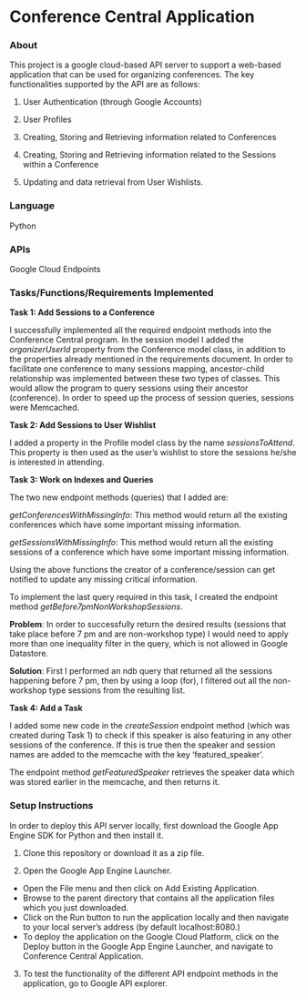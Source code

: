 # **Conference Central Application**

### **About**
This project is a google cloud-based API server to support a web-based application that can be used for organizing conferences. The key functionalities supported by the API are as follows:

1. User Authentication (through Google Accounts)

2. User Profiles

3. Creating, Storing and Retrieving information related to Conferences

4. Creating, Storing and Retrieving information related to the Sessions within a Conference

5. Updating and data retrieval from User Wishlists.  


### **Language**
Python

### **APIs**
Google Cloud Endpoints

### **Tasks/Functions/Requirements Implemented**
**Task 1: Add Sessions to a Conference**

I successfully implemented all the required endpoint methods into the Conference Central program.
In the session model I added the *organizerUserId* property from the Conference model class, in addition to the properties already mentioned in the requirements document. 
In order to facilitate one conference to many sessions mapping, ancestor-child relationship was implemented between these two types of classes. This would allow the program to query sessions using their ancestor (conference). 
In order to speed up the process of session queries, sessions were Memcached. 

**Task 2: Add Sessions to User Wishlist**

I added a property in the Profile model class by the name *sessionsToAttend*. This property is then used as the user’s wishlist to store the sessions he/she is interested in attending. 

**Task 3: Work on Indexes and Queries**

The two new endpoint methods (queries) that I added are:

*getConferencesWithMissingInfo*: This method would return all the existing conferences which have some important missing information.

*getSessionsWithMissingInfo*: This method would return all the existing sessions of a conference which have some important missing information.

Using the above functions the creator of a conference/session can get notified to update any missing critical information. 

To implement the last query required in this task, I created the endpoint method *getBefore7pmNonWorkshopSessions*. 

**Problem**: In order to successfully return the desired results (sessions that take place before 7 pm and are non-workshop type) I would need to apply more than one inequality filter in the query, which is not allowed in Google Datastore. 

**Solution**: First I performed an ndb query that returned all the sessions happening before 7 pm, then by using a loop (for), I filtered out all the non-workshop type sessions from the resulting list. 

**Task 4: Add a Task**

I added some new code in the *createSession* endpoint method (which was created during Task 1) to check if this speaker is also featuring in any other sessions of the conference.  If this is true then the speaker and session names are added to the memcache with the key ‘featured_speaker’.

The endpoint method *getFeaturedSpeaker* retrieves the speaker data which was stored earlier in the memcache, and then returns it. 


### **Setup Instructions**
In order to deploy this API server locally, first download the Google App Engine SDK for Python and then install it. 

1.	Clone this repository or download it as a zip file.

2.	Open the Google App Engine Launcher.
  *	Open the File menu and then click on Add Existing Application.
  * Browse to the parent directory that contains all the application files which you just downloaded. 
  * Click on the Run button to run the application locally and then navigate to your local server’s address (by default localhost:8080.)
  * To deploy the application on the Google Cloud Platform, click on the Deploy button in the Google App Engine Launcher, and navigate to Conference Central Application.
  
3.	To test the functionality of the different API endpoint methods in the application, go to Google API explorer.
